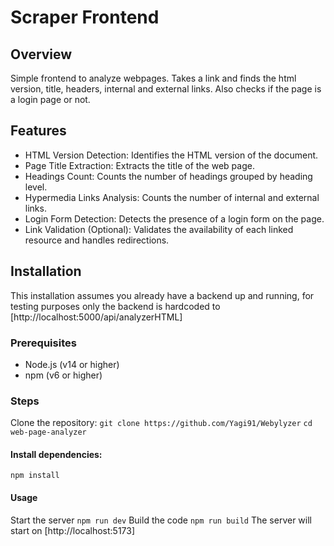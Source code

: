 # Scraper Frontend
## Overview
Simple frontend to analyze webpages. Takes a link and finds the html version, title, headers, internal and external links. Also checks if the page is a login page or not.
## Features
- HTML Version Detection: Identifies the HTML version of the document.
- Page Title Extraction: Extracts the title of the web page.
- Headings Count: Counts the number of headings grouped by heading level.
- Hypermedia Links Analysis: Counts the number of internal and external links.
- Login Form Detection: Detects the presence of a login form on the page.
- Link Validation (Optional): Validates the availability of each linked resource and handles redirections.
## Installation
This installation assumes you already have a backend up and running, for testing purposes only the backend is hardcoded to [http://localhost:5000/api/analyzerHTML]
### Prerequisites
- Node.js (v14 or higher)
- npm (v6 or higher)
### Steps
Clone the repository:
`git clone https://github.com/Yagi91/Webylyzer`
`cd web-page-analyzer`
#### Install dependencies:
`npm install`
#### Usage
Start the server
`npm run dev`
Build the code
`npm run build`
The server will start on [http://localhost:5173]
